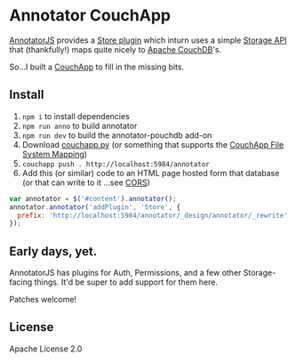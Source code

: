 # Annotator CouchApp

[AnnotatorJS](http://annotatorjs.org/) provides a
[Store plugin](http://docs.annotatorjs.org/en/latest/plugins/store.html)
which inturn uses a simple
[Storage API](http://docs.annotatorjs.org/en/latest/storage.html)
that (thankfully!) maps quite nicely to [Apache CouchDB](http://couchdb.apache.org/)'s.

So...I built a [CouchApp](http://github.com/couchapp) to fill in the missing bits.

## Install

1. `npm i` to install dependencies
2. `npm run anno` to build annotator
3. `npm run dev` to build the annotator-pouchdb add-on
4. Download [couchapp.py](http://github.com/couchapp/couchapp) (or something that
supports the [CouchApp File System Mapping](https://github.com/couchapp/couchapp/wiki/Complete-Filesystem-to-Design-Doc-Mapping-Example))
5. `couchapp push . http://localhost:5984/annotator`
6. Add this (or similar) code to an HTML page hosted form that database (or that can write to it
...see [CORS](http://docs.couchdb.org/en/latest/config/http.html?highlight=bind_address#config-cors))

```js
var annotator = $('#content').annotator();
annotator.annotator('addPlugin', 'Store', {
  prefix: 'http://localhost:5984/annotator/_design/annotator/_rewrite'
});
```

## Early days, yet.

AnnotatorJS has plugins for Auth, Permissions, and a few other Storage-facing
things. It'd be super to add support for them here.

Patches welcome!

## License

Apache License 2.0
